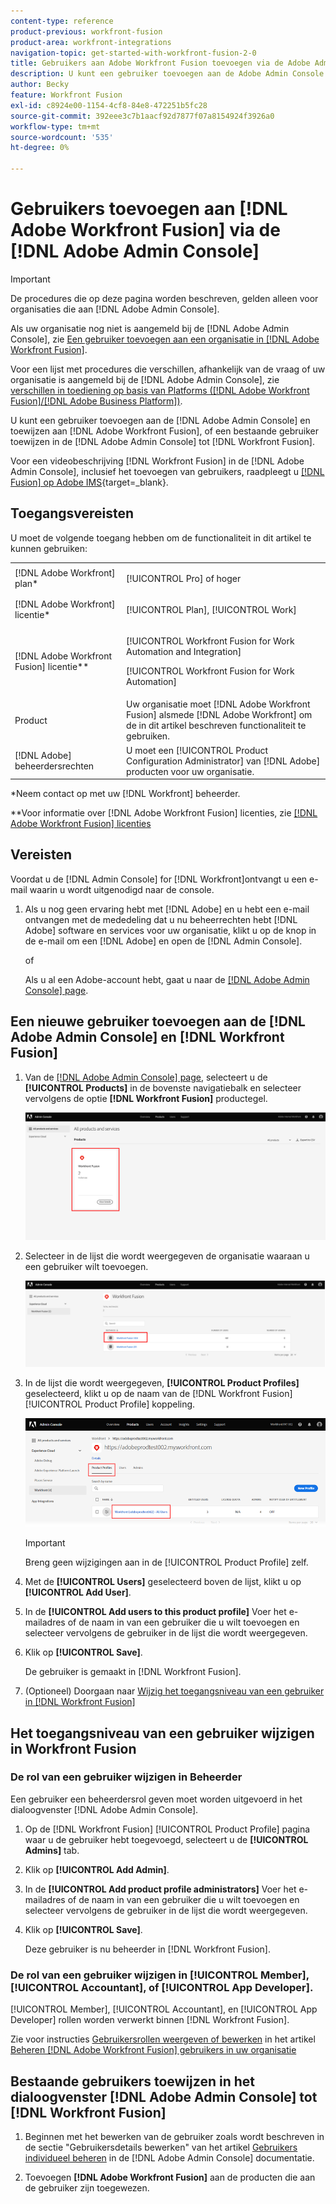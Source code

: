 ```yaml
---
content-type: reference
product-previous: workfront-fusion
product-area: workfront-integrations
navigation-topic: get-started-with-workfront-fusion-2-0
title: Gebruikers aan Adobe Workfront Fusion toevoegen via de Adobe Admin Console
description: U kunt een gebruiker toevoegen aan de Adobe Admin Console en deze toewijzen aan Adobe Workfront Fusion, of een bestaande gebruiker in de Adobe Admin Console toewijzen aan Workfront Fusion.
author: Becky
feature: Workfront Fusion
exl-id: c8924e00-1154-4cf8-84e8-472251b5fc28
source-git-commit: 392eee3c7b1aacf92d7877f07a8154924f3926a0
workflow-type: tm+mt
source-wordcount: '535'
ht-degree: 0%

---
```


# Gebruikers toevoegen aan [!DNL Adobe Workfront Fusion] via de [!DNL Adobe Admin Console]

>[!IMPORTANT]
>
>De procedures die op deze pagina worden beschreven, gelden alleen voor organisaties die aan [!DNL Adobe Admin Console].
>
>Als uw organisatie nog niet is aangemeld bij de [!DNL Adobe Admin Console], zie [Een gebruiker toevoegen aan een organisatie in [!DNL Adobe Workfront Fusion]](../organizations/add-user-to-an-organization.md).
>
>Voor een lijst met procedures die verschillen, afhankelijk van de vraag of uw organisatie is aangemeld bij de [!DNL Adobe Admin Console], zie [verschillen in toediening op basis van Platforms ([!DNL Adobe Workfront Fusion]/[!DNL Adobe Business Platform])](../fusion-in-admin-console/fusion-adobe-admin-console.md).

U kunt een gebruiker toevoegen aan de [!DNL Adobe Admin Console] en toewijzen aan [!DNL Adobe Workfront Fusion], of een bestaande gebruiker toewijzen in de [!DNL Adobe Admin Console] tot [!DNL Workfront Fusion].

Voor een videobeschrijving [!DNL Workfront Fusion] in de [!DNL Adobe Admin Console], inclusief het toevoegen van gebruikers, raadpleegt u [[!DNL Fusion] op Adobe IMS](https://video.tv.adobe.com/v/3412464/){target=_blank}.

## Toegangsvereisten

U moet de volgende toegang hebben om de functionaliteit in dit artikel te kunnen gebruiken:

<table style="table-layout:auto"> 
 <col> 
 <col> 
 <tbody> 
  <tr> 
   <td role="rowheader">[!DNL Adobe Workfront] plan*</td> 
   <td> <p>[!UICONTROL Pro] of hoger</p> </td> 
  </tr> 
  <tr data-mc-conditions=""> 
   <td role="rowheader">[!DNL Adobe Workfront] licentie*</td> 
   <td> <p>[!UICONTROL Plan], [!UICONTROL Work]</p> </td> 
  </tr> 
  <tr> 
   <td role="rowheader">[!DNL Adobe Workfront Fusion] licentie**</td> 
   <td> <p>[!UICONTROL Workfront Fusion for Work Automation and Integration] </p> <p>[!UICONTROL Workfront Fusion for Work Automation] </p>  </td> 
  </tr> 
  <tr> 
   <td role="rowheader">Product</td> 
   <td>Uw organisatie moet [!DNL Adobe Workfront Fusion] alsmede [!DNL Adobe Workfront] om de in dit artikel beschreven functionaliteit te gebruiken.</td> 
  </tr>
   <tr> 
   <td role="rowheader">[!DNL Adobe] beheerdersrechten</td> 
   <td>U moet een [!UICONTROL Product Configuration Administrator] van [!DNL Adobe] producten voor uw organisatie.</td> 
  </tr>
  </tbody> 
</table>

&#42;Neem contact op met uw [!DNL Workfront] beheerder.

&#42;&#42;Voor informatie over [!DNL Adobe Workfront Fusion] licenties, zie [[!DNL Adobe Workfront Fusion] licenties](../../workfront-fusion/get-started/license-automation-vs-integration.md)



## Vereisten

Voordat u de [!DNL Admin Console] for [!DNL Workfront]ontvangt u een e-mail waarin u wordt uitgenodigd naar de console.

1. Als u nog geen ervaring hebt met [!DNL Adobe] en u hebt een e-mail ontvangen met de mededeling dat u nu beheerrechten hebt [!DNL Adobe] software en services voor uw organisatie, klikt u op de knop in de e-mail om een [!DNL Adobe] en open de [!DNL Admin Console].

   of

   Als u al een Adobe-account hebt, gaat u naar de [[!DNL Adobe Admin Console] page](https://adminconsole.adobe.com/).


## Een nieuwe gebruiker toevoegen aan de [!DNL Adobe Admin Console] en [!DNL Workfront Fusion]

1. Van de [[!DNL Adobe Admin Console] page](https://adminconsole.adobe.com/), selecteert u de **[!UICONTROL Products]** in de bovenste navigatiebalk en selecteer vervolgens de optie **[!DNL Workfront Fusion]** productegel.

   ![Fusie in Admin Console](assets/fusion-product-admin-console.png)

1. Selecteer in de lijst die wordt weergegeven de organisatie waaraan u een gebruiker wilt toevoegen.

   ![Fusion-instantie in Admin Console](assets/fusion-instances-admin-console.png)

1. In de lijst die wordt weergegeven, **[!UICONTROL Product Profiles]** geselecteerd, klikt u op de naam van de [!DNL Workfront Fusion] [!UICONTROL Product Profile] koppeling.

   ![Workfront Fusion-productprofiel](../../administration-and-setup/add-users/create-and-manage-users/assets/prod-profile-1.png)

   >[!IMPORTANT]
   >
   > Breng geen wijzigingen aan in de [!UICONTROL Product Profile] zelf.

1. Met de **[!UICONTROL Users]** geselecteerd boven de lijst, klikt u op **[!UICONTROL Add User]**.

1. In de **[!UICONTROL Add users to this product profile]** Voer het e-mailadres of de naam in van een gebruiker die u wilt toevoegen en selecteer vervolgens de gebruiker in de lijst die wordt weergegeven.

1. Klik op **[!UICONTROL Save]**.

   De gebruiker is gemaakt in [!DNL Workfront Fusion].

   <!--
    >[!IMPORTANT]
    >
    > Do not make any changes to the Product Profile itself.
    -->

1. (Optioneel) Doorgaan naar [Wijzig het toegangsniveau van een gebruiker in [!DNL Workfront Fusion]](#change-a-users-access-level-in-workfront-fusion)

## Het toegangsniveau van een gebruiker wijzigen in Workfront Fusion

### De rol van een gebruiker wijzigen in Beheerder

Een gebruiker een beheerdersrol geven moet worden uitgevoerd in het dialoogvenster [!DNL Adobe Admin Console].

1. Op de [!DNL Workfront Fusion] [!UICONTROL Product Profile] pagina waar u de gebruiker hebt toegevoegd, selecteert u de **[!UICONTROL Admins]** tab.

1. Klik op **[!UICONTROL Add Admin]**.

1. In de **[!UICONTROL Add product profile administrators]** Voer het e-mailadres of de naam in van een gebruiker die u wilt toevoegen en selecteer vervolgens de gebruiker in de lijst die wordt weergegeven.

1. Klik op **[!UICONTROL Save]**.

   Deze gebruiker is nu beheerder in [!DNL Workfront Fusion].

### De rol van een gebruiker wijzigen in [!UICONTROL Member], [!UICONTROL Accountant], of [!UICONTROL App Developer].

[!UICONTROL Member], [!UICONTROL Accountant], en [!UICONTROL App Developer] rollen worden verwerkt binnen [!DNL Workfront Fusion].

Zie voor instructies [Gebruikersrollen weergeven of bewerken](../organizations/manage-fusion-users.md#view-or-edit-user-roles) in het artikel [Beheren [!DNL Adobe Workfront Fusion] gebruikers in uw organisatie](../organizations/manage-fusion-users.md)

## Bestaande gebruikers toewijzen in het dialoogvenster [!DNL Adobe Admin Console] tot [!DNL Workfront Fusion]

1. Beginnen met het bewerken van de gebruiker zoals wordt beschreven in de sectie &quot;Gebruikersdetails bewerken&quot; van het artikel [Gebruikers individueel beheren](https://helpx.adobe.com/enterprise/using/manage-users-individually.html) in de [!DNL Adobe Admin Console] documentatie.

1. Toevoegen **[!DNL Adobe Workfront Fusion]** aan de producten die aan de gebruiker zijn toegewezen.

